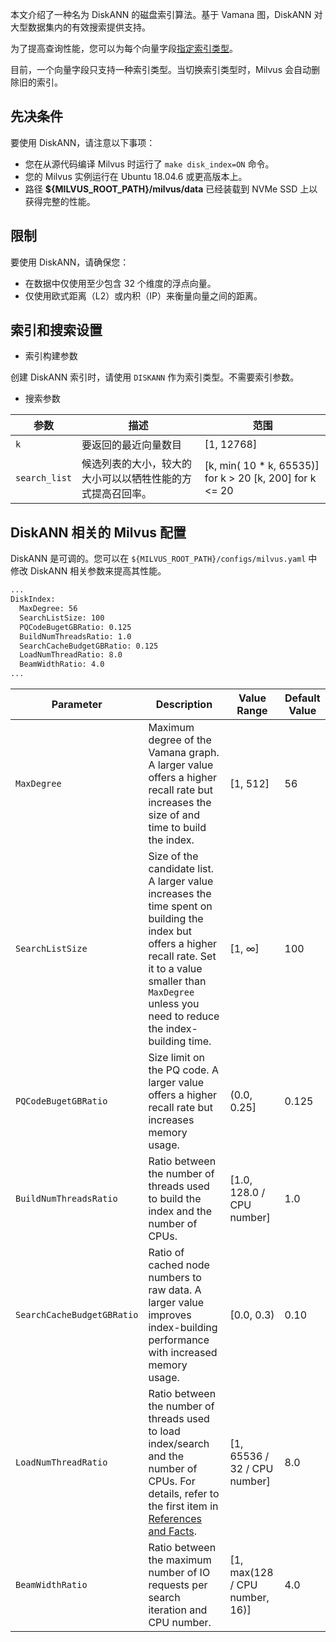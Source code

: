 本文介绍了一种名为 DiskANN 的磁盘索引算法。基于 Vamana 图，DiskANN 对大型数据集内的有效搜索提供支持。

为了提高查询性能，您可以为每个向量字段[指定索引类型](build_index.md)。

目前，一个向量字段只支持一种索引类型。当切换索引类型时，Milvus 会自动删除旧的索引。

先决条件
--------

要使用 DiskANN，请注意以下事项：

* 您在从源代码编译 Milvus 时运行了 `make disk_index=ON` 命令。
* 您的 Milvus 实例运行在 Ubuntu 18.04.6 或更高版本上。
* 路径 **${MILVUS_ROOT_PATH}/milvus/data** 已经装载到 NVMe SSD 上以获得完整的性能。

限制
-----

要使用 DiskANN，请确保您：

* 在数据中仅使用至少包含 32 个维度的浮点向量。
* 仅使用欧式距离（L2）或内积（IP）来衡量向量之间的距离。

索引和搜索设置
---------------

* 索引构建参数

创建 DiskANN 索引时，请使用 `DISKANN` 作为索引类型。不需要索引参数。

* 搜索参数

| 参数 | 描述 | 范围 |
| --- | --- | --- |
| `k` | 要返回的最近向量数目 | [1, 12768] |
| `search_list` | 候选列表的大小，较大的大小可以以牺牲性能的方式提高召回率。 | [k, min( 10 * k, 65535)] for k > 20  [k, 200] for k <= 20 |

DiskANN 相关的 Milvus 配置
--------------------------

DiskANN 是可调的。您可以在 `${MILVUS_ROOT_PATH}/configs/milvus.yaml` 中修改 DiskANN 相关参数来提高其性能。

```bash
...
DiskIndex:
  MaxDegree: 56
  SearchListSize: 100
  PQCodeBugetGBRatio: 0.125
  BuildNumThreadsRatio: 1.0
  SearchCacheBudgetGBRatio: 0.125
  LoadNumThreadRatio: 8.0
  BeamWidthRatio: 4.0
...

```

| Parameter | Description | Value Range | Default Value |
| --- | --- | --- | --- |
| `MaxDegree` | Maximum degree of the Vamana graph.  A larger value offers a higher recall rate but increases the size of and time to build the index. | [1, 512] | 56 |
| `SearchListSize` | Size of the candidate list.  A larger value increases the time spent on building the index but offers a higher recall rate.  Set it to a value smaller than `MaxDegree` unless you need to reduce the index-building time. | [1, ∞] | 100 |
| `PQCodeBugetGBRatio` | Size limit on the PQ code.  A larger value offers a higher recall rate but increases memory usage. | (0.0, 0.25] | 0.125 |
| `BuildNumThreadsRatio` | Ratio between the number of threads used to build the index and the number of CPUs. | [1.0, 128.0 / CPU number] | 1.0 |
| `SearchCacheBudgetGBRatio` | Ratio of cached node numbers to raw data.  A larger value improves index-building performance with increased memory usage. | [0.0, 0.3) | 0.10 |
| `LoadNumThreadRatio` | Ratio between the number of threads used to load index/search and the number of CPUs. For details, refer to the first item in [References and Facts](disk_index.md#references-and-facts). | [1, 65536 / 32 / CPU number] | 8.0 |
| `BeamWidthRatio` | Ratio between the maximum number of IO requests per search iteration and CPU number. | [1, max(128 / CPU number, 16)] | 4.0 |


